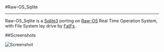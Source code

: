 #Raw-OS_Sqlite

---
Raw-OS_Sqlite is a [Sqlite3](http://www.sqlite.org/) porting on [Raw-OS](http://www.raw-os.org/) Real Time Operation System, with File System lay drive by [FatFs](http://elm-chan.org/fsw/ff/00index_e.html).

##Screenshots

![Screenshot](https://github.com/xluoly/raw_vc_sqlite/images/sqlite_shell.png)

